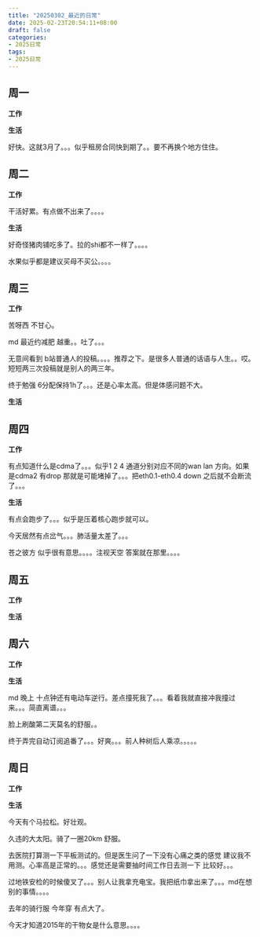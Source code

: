 ```yaml
---
title: "20250302_最近的日常"
date: 2025-02-23T20:54:11+08:00
draft: false
categories:
- 2025日常
tags:
- 2025日常
---
```



## 周一

**工作**



**生活**

好快。这就3月了。。。似乎租房合同快到期了。。要不再换个地方住住。



## 周二

**工作**

干活好累。有点做不出来了。。。。

**生活**

好奇怪猪肉铺吃多了。拉的shi都不一样了。。。。

水果似乎都是建议买母不买公。。。。



## 周三


**工作**

苦呀西 不甘心。

md 最近约减肥 越重。。吐了。。。

无意间看到 b站普通人的投稿。。。。推荐之下。是很多人普通的话语与人生。。哎。短短两三次投稿就是别人的两三年。

终于勉强 6分配保持1h了。。。还是心率太高。但是体感问题不大。

**生活**


## 周四


**工作**

有点知道什么是cdma了。。。似乎1 2 4 通道分别对应不同的wan lan 方向。如果是cdma2 有drop 那就是可能堵掉了。。。把eth0.1-eth0.4 down 之后就不会断流了。。。

**生活**

有点会跑步了。。。似乎是压着核心跑步就可以。

今天居然有点岔气。。。肺活量太差了。。。

苍之彼方 似乎很有意思。。。。注视天空 答案就在那里。。。。

## 周五


**工作**



**生活**


## 周六


**工作**



**生活**

md 晚上 十点钟还有电动车逆行。差点撞死我了。。。看着我就直接冲我撞过来。。。简直离谱。。。

脸上刷酸第二天莫名的舒服。。

终于弄完自动订阅追番了。。。好爽。。。前人种树后人乘凉。。。。。

## 周日


**工作**



**生活**

今天有个马拉松。好壮观。

久违的大太阳。骑了一圈20km 舒服。

去医院打算测一下平板测试的。但是医生问了一下没有心痛之类的感觉 建议我不用测。心率高是正常的。。。感觉还是需要抽时间工作日去测一下 比较好。。。

过地铁安检的时候傻叉了。。。别人让我拿充电宝。我把纸巾拿出来了。。。md在想别的事情。。。。

去年的骑行服 今年穿 有点大了。

今天才知道2015年的干物女是什么意思。。。。




